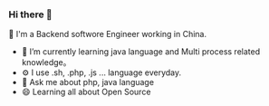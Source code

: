 ### Hi there 👋

👋 I'm a Backend softwore Engineer working in China.
- 🌱 I’m currently learning java language and Multi process related knowledge。
- ⚙️  I use .sh, .php, .js ... language everyday.
- 💬 Ask me about php, java language 
- 😄   Learning all about Open Source

<!--
**Maoxp/maoxp** is a ✨ _special_ ✨ repository because its `README.md` (this file) appears on your GitHub profile.

Here are some ideas to get you started:

- 🔭 I’m currently working on ...
- 🌱 I’m currently learning ...
- 👯 I’m looking to collaborate on ...
- 🤔 I’m looking for help with ...
- 💬 Ask me about ...
- 📫 How to reach me: ...
- 😄 Pronouns: ...
- ⚡ Fun fact: ...
-->
